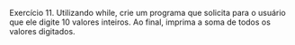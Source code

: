 Exercício 11. Utilizando while, crie um programa que solicita para o usuário que ele digite 10 valores inteiros. Ao final, imprima a soma de todos os valores digitados. 